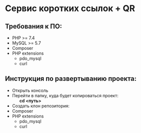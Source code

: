 <h1>Сервис коротких ссылок + QR</h1>

<h2>Требования к ПО:</h2>
<ul>
  <li>PHP >= 7.4</li>
  <li>MySQL >= 5.7</li>
  <li>Composer</li>
  <li>
    PHP extensions
    <ul>
      <li>pdo_mysql</li>
      <li>curl</li>
    </ul>
  </li>
</ul>

<h2>Инструкция по развертыванию проекта:</h2>
<ul>
  <li>Открыть консоль</li>
  <li>
    Перейти в папку, куда будет копироваться проект:
    <ul>
      <b>cd <путь></b>
    </ul>
  </li>
  <li>Создать клон репозитория: </li>
  <li>Composer</li>
  <li>
    PHP extensions
    <ul>
      <li>pdo_mysql</li>
      <li>curl</li>
    </ul>
  </li>
</ul>

